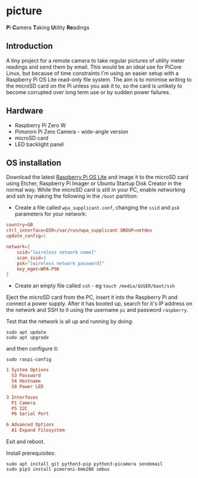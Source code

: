 # picture

**P**i **C**amera **T**aking **U**tility **Re**adings

## Introduction

A tiny project for a remote camera to take regular pictures of utility meter readings and send them by email. This would be an ideal use for PiCore Linux, but because of time constraints I'm using an easier setup with a Raspberry Pi OS Lite read-only file system. The aim is to minimise writing to the microSD card on the Pi unless you ask it to, so the card is unlikely to become corrupted over long term use or by sudden power failures.

## Hardware

- Raspberry Pi Zero W
- Pimoroni Pi Zero Camera - wide-angle version
- microSD card
- LED backlight panel

## OS installation

Download the latest [Raspberry Pi OS Lite](https://www.raspberrypi.org/software/operating-systems/) and image it to the microSD card using Etcher, Raspberry Pi Imager or Ubuntu Startup Disk Creator in the normal way. While the microSD card is still in your PC, enable networking and ssh by making the following in the `/boot` partition:

- Create a file called `wpa_supplicant.conf`, changing the `ssid` and `psk` parameters for your network:

```conf
country=GB
ctrl_interface=DIR=/var/run/wpa_supplicant GROUP=netdev
update_config=1

network={
    ssid="[wireless network name]"
    scan_ssid=1
    psk="[wireless network password]"
    key_mgmt=WPA-PSK
}
```

- Create an empty file called `ssh` - eg `touch /media/$USER/boot/ssh`

Eject the microSD card from the PC, insert it into the Raspberry Pi and connect a power supply. After it has booted up, search for it's IP address on the network and SSH to it using the username `pi` and password `raspberry`.

Test that the network is all up and running by doing:

```shell
sudo apt update
sudo apt upgrade
```

and then configure it:

```shell
sudo raspi-config
```

```conf
1 System Options
  S3 Password
  S4 Hostname
  S8 Power LED

3 Interfaces
  P1 Camera
  P5 I2C
  P6 Serial Port

6 Advanced Options
  A1 Expand Filesystem
```

Exit and reboot.

Install prerequisites:

```shell
sudo apt install git python3-pip python3-picamera sendemail
sudo pip3 install pimoroni-bme280 smbus
```
